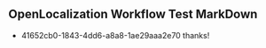 ## OpenLocalization Workflow Test MarkDown
* 41652cb0-1843-4dd6-a8a8-1ae29aaa2e70 thanks!

<!--HONumber=Aug16_HO4-->


